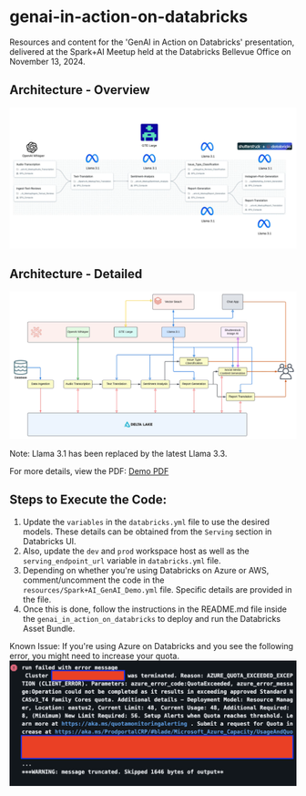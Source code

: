 # genai-in-action-on-databricks
 Resources and content for the 'GenAI in Action on Databricks' presentation, delivered at the Spark+AI Meetup held at the Databricks Bellevue Office on November 13, 2024.

## Architecture - Overview
![Architecture_Overview](images/arch_overview.png)

## Architecture - Detailed
![Architecture_Overview](images/arch_detailed.png)

Note: Llama 3.1 has been replaced by the latest Llama 3.3.

For more details, view the PDF: [Demo PDF](GenAI_in_Action_on_Databricks_-_Harshit_Rai.pdf)

## Steps to Execute the Code:

1. Update the `variables` in the `databricks.yml` file to use the desired models. These details can be obtained from the `Serving` section in Databricks UI. 
2. Also, update the `dev` and `prod` workspace host as well as the `serving_endpoint_url` variable in `databricks.yml` file.
3. Depending on whether you're using Databricks on Azure or AWS, comment/uncomment the code in the `resources/Spark+AI_GenAI_Demo.yml` file. Specific details are provided in the file.
4. Once this is done, follow the instructions in the README.md file inside the `genai_in_action_on_databricks` to deploy and run the Databricks Asset Bundle.

Known Issue:
If you're using Azure on Databricks and you see the following error, you might need to increase your quota.
![Azure_Error](images/azure_error.png)

